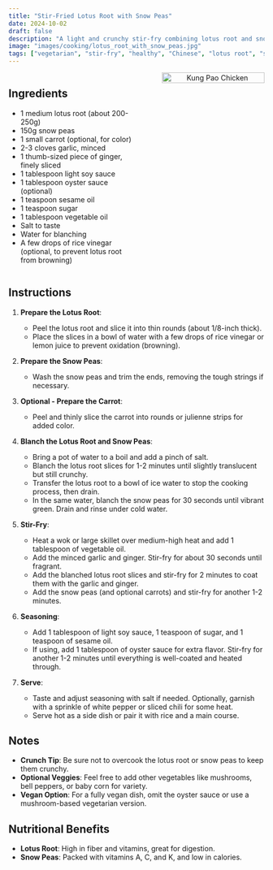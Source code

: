 ```yaml
---
title: "Stir-Fried Lotus Root with Snow Peas"
date: 2024-10-02
draft: false
description: "A light and crunchy stir-fry combining lotus root and snow peas for a nutritious, refreshing dish."
image: "images/cooking/lotus_root_with_snow_peas.jpg"
tags: ["vegetarian", "stir-fry", "healthy", "Chinese", "lotus root", "snow peas"]
---
```


<div style="display: flex; justify-content: space-between; align-items: flex-start; margin-bottom: 20px;">

<div style="width: 50%; padding-right: 20px;">

## Ingredients

- 1 medium lotus root (about 200-250g)
- 150g snow peas
- 1 small carrot (optional, for color)
- 2-3 cloves garlic, minced
- 1 thumb-sized piece of ginger, finely sliced
- 1 tablespoon light soy sauce
- 1 tablespoon oyster sauce (optional)
- 1 teaspoon sesame oil
- 1 teaspoon sugar
- 1 tablespoon vegetable oil
- Salt to taste
- Water for blanching
- A few drops of rice vinegar (optional, to prevent lotus root from browning)

</div>

<div style="width: 40%; padding-left: 20px; text-align: center;">
    <img src="/images/cooking/lotus_root_with_snow_peas.jpg" alt="Kung Pao Chicken" style="width: 100%; height: auto; object-fit: cover;">
</div>

</div>

## Instructions

1. **Prepare the Lotus Root**:
    - Peel the lotus root and slice it into thin rounds (about 1/8-inch thick).
    - Place the slices in a bowl of water with a few drops of rice vinegar or lemon juice to prevent oxidation (browning).

2. **Prepare the Snow Peas**:
    - Wash the snow peas and trim the ends, removing the tough strings if necessary.

3. **Optional - Prepare the Carrot**:
    - Peel and thinly slice the carrot into rounds or julienne strips for added color.

4. **Blanch the Lotus Root and Snow Peas**:
    - Bring a pot of water to a boil and add a pinch of salt.
    - Blanch the lotus root slices for 1-2 minutes until slightly translucent but still crunchy.
    - Transfer the lotus root to a bowl of ice water to stop the cooking process, then drain.
    - In the same water, blanch the snow peas for 30 seconds until vibrant green. Drain and rinse under cold water.

5. **Stir-Fry**:
    - Heat a wok or large skillet over medium-high heat and add 1 tablespoon of vegetable oil.
    - Add the minced garlic and ginger. Stir-fry for about 30 seconds until fragrant.
    - Add the blanched lotus root slices and stir-fry for 2 minutes to coat them with the garlic and ginger.
    - Add the snow peas (and optional carrots) and stir-fry for another 1-2 minutes.

6. **Seasoning**:
    - Add 1 tablespoon of light soy sauce, 1 teaspoon of sugar, and 1 teaspoon of sesame oil.
    - If using, add 1 tablespoon of oyster sauce for extra flavor. Stir-fry for another 1-2 minutes until everything is well-coated and heated through.

7. **Serve**:
    - Taste and adjust seasoning with salt if needed. Optionally, garnish with a sprinkle of white pepper or sliced chili for some heat.
    - Serve hot as a side dish or pair it with rice and a main course.

## Notes

- **Crunch Tip**: Be sure not to overcook the lotus root or snow peas to keep them crunchy.
- **Optional Veggies**: Feel free to add other vegetables like mushrooms, bell peppers, or baby corn for variety.
- **Vegan Option**: For a fully vegan dish, omit the oyster sauce or use a mushroom-based vegetarian version.

## Nutritional Benefits

- **Lotus Root**: High in fiber and vitamins, great for digestion.
- **Snow Peas**: Packed with vitamins A, C, and K, and low in calories.
